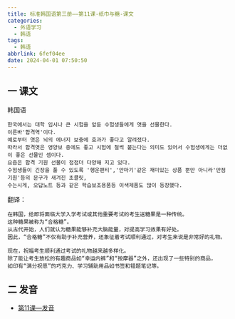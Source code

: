 ```yaml
---
title: 标准韩国语第三册——第11课-纸巾与糖-课文
categories:
  - 外语学习
  - 韩语
tags:
  - 韩语
abbrlink: 6fef04ee
date: 2024-04-01 07:50:50
---
```

## 一 课文

韩国语

```
한국에서는 대학 입시나 큰 시험을 앞둔 수험생들에게 엿을 선물한다.
이른바'합격역'이다.
예로부터 엿은 뇌의 에너지 보충에 효과가 좋다고 알려젔다.
따라서 합격엿은 영양보 충에도 좋고 시험에 철썩 붙는다는 의미도 있어서 수험생에게는 더없이 좋은 선물인 셈이다.
요즘은 합격 기원 선물이 점점더 다양해 지고 있다.
수험생들이 긴장을 풀 수 있도록 '행운팬티','안마기'같은 재미있는 상품 뿐만 아니라'만점 기원'등의 문구가 새겨진 초콜릿,
수는시게, 오답노트 등과 같은 학습보조용품등 이색제품도 많이 등장했다.
```

<!--more-->

翻译：

```
在韩国，给即将面临大学入学考试或其他重要考试的考生送糖果是一种传统。
这种糖果被称为“合格糖”。
从古代开始，人们就认为糖果能够补充大脑能量，对提高学习效果有好处。
因此，“合格糖”不仅有助于补充营养，还象征着考试顺利通过，对考生来说是非常好的礼物。

现在，祝福考生顺利通过考试的礼物越来越多样化。
除了能让考生放松的有趣商品如“幸运内裤”和“按摩器”之外，还出现了一些特别的商品，
如印有“满分祝愿”的巧克力、学习辅助用品如书签和错题笔记等。
```

## 二 发音

* [第11课—发音][1]



[1]:https://biz.cli.im/Pcview?name=https%3A%2F%2Fbiz.cli.im%2Ftest%2FRY388525%3Fcoding%3DIrIVXZ%26qrurl%3Dhttp%253A%252F%252Fqr31.cn%252FIrIVXZ%26gtype%3D2&time=1